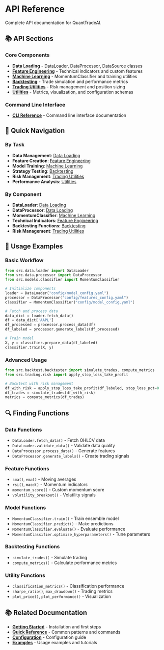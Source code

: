 # API Reference

Complete API documentation for QuantTradeAI.

## 📚 API Sections

### Core Components
- **[Data Loading](data.md)** - DataLoader, DataProcessor, DataSource classes
- **[Feature Engineering](features.md)** - Technical indicators and custom features
- **[Machine Learning](models.md)** - MomentumClassifier and training utilities
- **[Backtesting](backtesting.md)** - Trade simulation and performance metrics
- **[Trading Utilities](trading.md)** - Risk management and position sizing
- **[Utilities](utils.md)** - Metrics, visualization, and configuration schemas

### Command Line Interface
- **[CLI Reference](cli.md)** - Command line interface documentation

## 🚀 Quick Navigation

### By Task
- **Data Management**: [Data Loading](data.md)
- **Feature Creation**: [Feature Engineering](features.md)
- **Model Training**: [Machine Learning](models.md)
- **Strategy Testing**: [Backtesting](backtesting.md)
- **Risk Management**: [Trading Utilities](trading.md)
- **Performance Analysis**: [Utilities](utils.md)

### By Component
- **DataLoader**: [Data Loading](data.md#dataloader-class)
- **DataProcessor**: [Data Loading](data.md#dataprocessor-class)
- **MomentumClassifier**: [Machine Learning](models.md#momentumclassifier-class)
- **Technical Indicators**: [Feature Engineering](features.md#technical-indicators)
- **Backtesting Functions**: [Backtesting](backtesting.md)
- **Risk Management**: [Trading Utilities](trading.md)

## 📖 Usage Examples

### Basic Workflow
```python
from src.data.loader import DataLoader
from src.data.processor import DataProcessor
from src.models.classifier import MomentumClassifier

# Initialize components
loader = DataLoader("config/model_config.yaml")
processor = DataProcessor("config/features_config.yaml")
classifier = MomentumClassifier("config/model_config.yaml")

# Fetch and process data
data_dict = loader.fetch_data()
df = data_dict['AAPL']
df_processed = processor.process_data(df)
df_labeled = processor.generate_labels(df_processed)

# Train model
X, y = classifier.prepare_data(df_labeled)
classifier.train(X, y)
```

### Advanced Usage
```python
from src.backtest.backtester import simulate_trades, compute_metrics
from src.trading.risk import apply_stop_loss_take_profit

# Backtest with risk management
df_with_risk = apply_stop_loss_take_profit(df_labeled, stop_loss_pct=0.02)
df_trades = simulate_trades(df_with_risk)
metrics = compute_metrics(df_trades)
```

## 🔍 Finding Functions

### Data Functions
- `DataLoader.fetch_data()` - Fetch OHLCV data
- `DataLoader.validate_data()` - Validate data quality
- `DataProcessor.process_data()` - Generate features
- `DataProcessor.generate_labels()` - Create trading signals

### Feature Functions
- `sma()`, `ema()` - Moving averages
- `rsi()`, `macd()` - Momentum indicators
- `momentum_score()` - Custom momentum score
- `volatility_breakout()` - Volatility signals

### Model Functions
- `MomentumClassifier.train()` - Train ensemble model
- `MomentumClassifier.predict()` - Make predictions
- `MomentumClassifier.evaluate()` - Evaluate performance
- `MomentumClassifier.optimize_hyperparameters()` - Tune parameters

### Backtesting Functions
- `simulate_trades()` - Simulate trading
- `compute_metrics()` - Calculate performance metrics

### Utility Functions
- `classification_metrics()` - Classification performance
- `sharpe_ratio()`, `max_drawdown()` - Trading metrics
- `plot_price()`, `plot_performance()` - Visualization

## 📚 Related Documentation

- **[Getting Started](../getting-started.md)** - Installation and first steps
- **[Quick Reference](../quick-reference.md)** - Common patterns and commands
- **[Configuration](../configuration.md)** - Configuration guide
- **[Examples](../examples/)** - Usage examples and tutorials